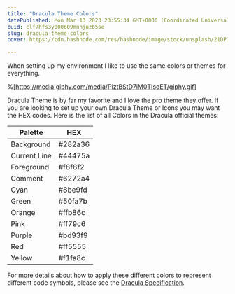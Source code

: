 ```yaml
---
title: "Dracula Theme Colors"
datePublished: Mon Mar 13 2023 23:55:34 GMT+0000 (Coordinated Universal Time)
cuid: clf7hfs3y000609mnhjuzb5se
slug: dracula-theme-colors
cover: https://cdn.hashnode.com/res/hashnode/image/stock/unsplash/21DP3hytVHw/upload/053d435ffb85b849d288143d41df2130.jpeg

---
```


When setting up my environment I like to use the same colors or themes for everything.

%[https://media.giphy.com/media/PiztBStD7iM0TIsoET/giphy.gif] 

Dracula Theme is by far my favorite and I love the pro theme they offer. If you are looking to set up your own Dracula Theme or Icons you may want the HEX codes. Here is the list of all Colors in the Dracula official themes:

| **Palette** | **HEX** |
| --- | --- |
| Background | #282a36 |
| Current Line | #44475a |
| Foreground | #f8f8f2 |
| Comment | #6272a4 |
| Cyan | #8be9fd |
| Green | #50fa7b |
| Orange | #ffb86c |
| Pink | #ff79c6 |
| Purple | #bd93f9 |
| Red | #ff5555 |
| Yellow | #f1fa8c |

For more details about how to apply these different colors to represent different code symbols, please see the [Dracula Specification](https://spec.draculatheme.com/).